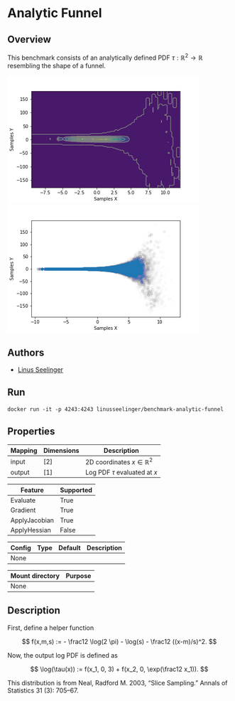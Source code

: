 # Analytic Funnel

## Overview
This benchmark consists of an analytically defined PDF $\tau : \mathbb{R}^2 \rightarrow \mathbb{R}$ resembling the shape of a funnel.

![Contour](https://raw.githubusercontent.com/UM-Bridge/benchmarks/main/benchmarks/analytic-funnel/contour.png "Contour plot")
![Samples](https://raw.githubusercontent.com/UM-Bridge/benchmarks/main/benchmarks/analytic-funnel/samples.png "Sample scatterplot")

## Authors
- [Linus Seelinger](mailto:linus.seelinger@iwr.uni-heidelberg.de)

## Run
```
docker run -it -p 4243:4243 linusseelinger/benchmark-analytic-funnel
```

## Properties
Mapping | Dimensions | Description
---|---|---
input | [2] | 2D coordinates $x \in \mathbb{R}^2$
output | [1] | Log PDF $\tau$ evaluated at $x$

Feature | Supported
---|---
Evaluate | True
Gradient | True
ApplyJacobian | True
ApplyHessian | False

Config | Type | Default | Description
---|---|---|---
None | | |

Mount directory | Purpose
---|---
None |

## Description

First, define a helper function

$$ f(x,m,s) := - \frac12 \log(2 \pi) - \log(s) - \frac12 ((x-m)/s)^2. $$

Now, the output log PDF is defined as

$$ \log(\tau(x)) := f(x_1, 0, 3) + f(x_2, 0, \exp(\frac12 x_1)). $$

This distribution is from Neal, Radford M. 2003, “Slice Sampling.” Annals of Statistics 31 (3): 705–67.
